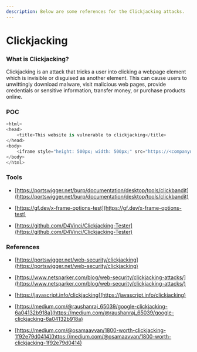 ```yaml
---
description: Below are some references for the Clickjacking attacks.
---
```


# **Clickjacking** #

### **What is Clickjacking?** ###

Clickjacking is an attack that tricks a user into clicking a webpage element which is invisible or disguised as another element. This can cause users to unwittingly download malware, visit malicious web pages, provide credentials or sensitive information, transfer money, or purchase products online.

### **POC** ###

```py linenums="1"
<html>
<head>
	<title>This website is vulnerable to clickjacking</title>
</head>
<body>
	<iframe style="height: 500px; width: 500px;" src="https://<companyname>"></iframe>
</body>
</html>
```
### **Tools** ###

- [https://portswigger.net/burp/documentation/desktop/tools/clickbandit](https://portswigger.net/burp/documentation/desktop/tools/clickbandit)

- [https://gf.dev/x-frame-options-test](https://gf.dev/x-frame-options-test)

- [https://github.com/D4Vinci/Clickjacking-Tester](https://github.com/D4Vinci/Clickjacking-Tester)

### **References** ###

- [https://portswigger.net/web-security/clickjacking](https://portswigger.net/web-security/clickjacking)

- [https://www.netsparker.com/blog/web-security/clickjacking-attacks/](https://www.netsparker.com/blog/web-security/clickjacking-attacks/)

- [https://javascript.info/clickjacking](https://javascript.info/clickjacking)

- [https://medium.com/@raushanraj_65039/google-clickjacking-6a04132b918a](https://medium.com/@raushanraj_65039/google-clickjacking-6a04132b918a)

- [https://medium.com/@osamaavvan/1800-worth-clickjacking-1f92e79d0414](https://medium.com/@osamaavvan/1800-worth-clickjacking-1f92e79d0414)
